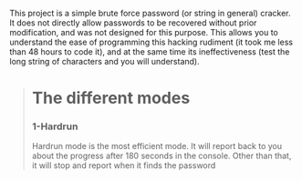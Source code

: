 This project is a simple brute force password (or string in general) cracker. It does not directly allow passwords to be recovered without prior modification, and was not designed for this purpose. This allows you to understand the ease of programming this hacking rudiment (it took me less than 48 hours to code it), and at the same time its ineffectiveness (test the long string of characters and you will understand).

> # The different modes
>
> ### 1-Hardrun
>
> Hardrun mode is the most efficient mode. It will report back to you about the progress after 180 seconds in the console. Other than that, it will stop and report when it finds the password
